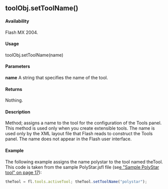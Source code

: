 ## toolObj.setToolName()

#### Availability

Flash MX 2004.

#### Usage

toolObj.setToolName(name)

#### Parameters

**name** A string that specifies the name of the tool.

#### Returns

Nothing.

#### Description

Method; assigns a name to the tool for the configuration of the Tools panel. This method is used only when you create extensible tools. The name is used only by the XML layout file that Flash reads to construct the Tools panel. The name does not appear in the Flash user interface.

#### Example

The following example assigns the name polystar to the tool named theTool. This code is taken from the sample PolyStar.jsfl file (se[e "Sample PolyStar tool" on page 17](../Introduction/Sample_implementations.md)):

```javascript
theTool = fl.tools.activeTool; theTool.setToolName("polystar");

```